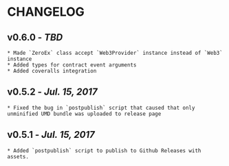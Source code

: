 # CHANGELOG

v0.6.0 - _TBD_
-------------
    * Made `ZeroEx` class accept `Web3Provider` instance instead of `Web3` instance
    * Added types for contract event arguments
    * Added coveralls integration
v0.5.2 - _Jul. 15, 2017_
------------------------
    * Fixed the bug in `postpublish` script that caused that only unminified UMD bundle was uploaded to release page
v0.5.1 - _Jul. 15, 2017_
------------------------
    * Added `postpublish` script to publish to Github Releases with assets.

